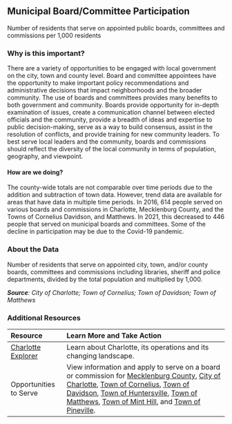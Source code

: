 ## Municipal Board/Committee Participation
Number of residents that serve on appointed public boards, committees and commissions per 1,000 residents

### Why is this important?
There are a variety of opportunities to be engaged with local government on the city, town and county level. Board and committee appointees have the opportunity to make important policy recommendations and administrative decisions that impact neighborhoods and the broader community. The use of boards and committees provides many benefits to both government and community. Boards provide opportunity for in-depth examination of issues, create a communication channel between elected officials and the community, provide a breadth of ideas and expertise to public decision-making, serve as a way to build consensus, assist in the resolution of conflicts, and provide training for new community leaders. To best serve local leaders and the community, boards and commissions should reflect the diversity of the local community in terms of population, geography, and viewpoint.

#### How are we doing?
The county-wide totals are not comparable over time periods due to the addition and subtraction of town data. However, trend data are available for areas that have data in multiple time periods. In 2016, 614 people served on various boards and commissions in Charlotte, Mecklenburg County, and the Towns of Cornelius Davidson, and Matthews.  In 2021, this decreased to 446 people that served on municipal boards and committees.  Some of the decline in participation may be due to the Covid-19 pandemic.

### About the Data
Number of residents that serve on appointed city, town, and/or county boards, committees and commissions including libraries, sheriff and police departments, divided by the total population and multiplied by 1,000.

_**Source**: City of Charlotte; Town of Cornelius; Town of Davidson; Town of Matthews_

### Additional Resources
|Resource | Learn More and Take Action |
|:--- | :--- |
|[Charlotte Explorer](https://explore.charlottenc.gov/)| Learn about Charlotte, its operations and its changing landscape.
|Opportunities to Serve| View information and apply to serve on a board or commission for [Mecklenburg County](https://www.mecknc.gov/CountyManagersOffice/BOCC/Clerk/Pages/Advisory-Boards.aspx), [City of Charlotte](https://charlottenc.gov/CityClerk/Pages/BoardsandCommissions.aspx), [Town of Cornelius](https://www.cornelius.org/89/Boards-Commissions), [Town of Davidson](https://www.ci.davidson.nc.us/72/Boards-Commissions), [Town of Huntersville](https://www.huntersville.org/262/Advisory-Boards-Commissions), [Town of Matthews](https://www.matthewsnc.gov/pview.aspx?id=20706&catid=566), [Town of Mint Hill](https://www.minthill.com/government/boards_and_committees/index.php), and [Town of Pineville](https://www.pinevillenc.gov/government/#boards).

